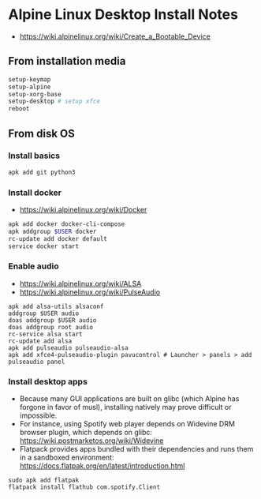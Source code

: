 # Alpine Linux Desktop Install Notes

- https://wiki.alpinelinux.org/wiki/Create_a_Bootable_Device

## From installation media
```sh
setup-keymap
setup-alpine
setup-xorg-base
setup-desktop # setup xfce
reboot
```
## From disk OS

### Install basics

``` sh
apk add git python3
```

### Install docker
- https://wiki.alpinelinux.org/wiki/Docker

``` sh
apk add docker docker-cli-compose
apk addgroup $USER docker
rc-update add docker default
service docker start
```
### Enable audio

- https://wiki.alpinelinux.org/wiki/ALSA
- https://wiki.alpinelinux.org/wiki/PulseAudio

```
apk add alsa-utils alsaconf
addgroup $USER audio
doas addgroup $USER audio
doas addgroup root audio
rc-service alsa start
rc-update add alsa
apk add pulseaudio pulseaudio-alsa 
apk add xfce4-pulseaudio-plugin pavucontrol # Launcher > panels > add pulseaudio panel
```

### Install desktop apps
- Because many GUI applications are built on glibc (which Alpine has forgone in favor of musl), installing natively may prove difficult or impossible.
-  For instance, using Spotify web player depends on Widevine DRM browser plugin, which depends on glibc: https://wiki.postmarketos.org/wiki/Widevine
-  Flatpack provides apps bundled with their dependencies and runs them in a sandboxed environment: https://docs.flatpak.org/en/latest/introduction.html
```
sudo apk add flatpak
flatpack install flathub com.spotify.Client
```